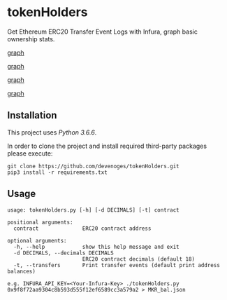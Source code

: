 # tokenHolders

Get Ethereum ERC20 Transfer Event Logs with Infura, graph basic ownership stats.

[graph](https://github.com/devenoges/tokenHolders/raw/master/MKR_Holders_and_Gini_Index_for_MKR_and_MKR_OLD.png "MKR Holders and Gini Index for MKR and MKR_OLD")

[graph](https://raw.githubusercontent.com/devenoges/tokenHolders/master/MKR_Holders_and_Gini_Index_for_MKR_and_MKR_OLD.png "Gini Index for MKR and MKR_OLD")

[graph](https://github.com/devenoges/tokenHolders/raw/master/MKR_Holders_and_Gini_Index_for_MKR_only.png "MKR Holders and Gini Index for MKR only")

[graph](https://raw.githubusercontent.com/devenoges/tokenHolders/master/MKR_Holders_and_Gini_Index_for_MKR_only.png "Gini Index for MKR only")

## Installation

This project uses *Python 3.6.6*.

In order to clone the project and install required third-party packages please execute:
```
git clone https://github.com/devenoges/tokenHolders.git
pip3 install -r requirements.txt
```


## Usage

```
usage: tokenHolders.py [-h] [-d DECIMALS] [-t] contract

positional arguments:
  contract              ERC20 contract address

optional arguments:
  -h, --help            show this help message and exit
  -d DECIMALS, --decimals DECIMALS
                        ERC20 contract decimals (default 18)
  -t, --transfers       Print transfer events (default print address balances)

e.g. INFURA_API_KEY=<Your-Infura-Key> ./tokenHolders.py 0x9f8f72aa9304c8b593d555f12ef6589cc3a579a2 > MKR_bal.json
```

